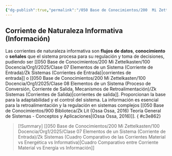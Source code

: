 ```yaml
---
{"dg-publish":true,"permalink":"/050 Base de Conocimientos/200  Mi Zettelkasten/100 Docencia/Org1/2025/Clase 07 Elementos de un Sistema (Corriente de Entrada)/Zk Sistemas (Corriente de Naturaleza Informativa)/","tags":["digitalGarden","tiposDeCorrientes"]}
---
```


## Corriente de Naturaleza Informativa (Información) 

Las corrientes de naturaleza informativa son **flujos de datos**, **conocimiento** o **señales** que el sistema procesa para su regulación y toma de decisiones, pudiendo ser [[050 Base de Conocimientos/200  Mi Zettelkasten/100 Docencia/Org1/2025/Clase 07 Elementos de un Sistema (Corriente de Entrada)/Zk Sistemas (Corrientes de Entrada)\|corrientes de entrada]] o [[050 Base de Conocimientos/200  Mi Zettelkasten/100 Docencia/Org1/2025/Clase 08 Elementos de un Sistema (Proceso de Conversión, Corriente de Salida, Mecanismos de Retroalimentación)/Zk Sistemas (Corrientes de Salida)\|corrientes de salida]]. Proporcionan la base para la adaptabilidad y el control del sistema. La información es esencial para la retroalimentación y la regulación en sistemas complejos [[050 Base de Conocimientos/900 Biblioteca/Zk Lit (Ossa Ossa, 2016) Teoría General de Sistemas -  Conceptos y Aplicaciones\|(Ossa Ossa, 2016)]].
{ #c3e862}


>[!Summary]  [[050 Base de Conocimientos/200  Mi Zettelkasten/100 Docencia/Org1/2025/Clase 07 Elementos de un Sistema (Corriente de Entrada)/Zk Sistemas (Cuadro Comparativo de las Corrientes Material vs Energética vs Informativa)\|Cuadro Comparativo entre Corriente Material vs Energía vs Información]]
